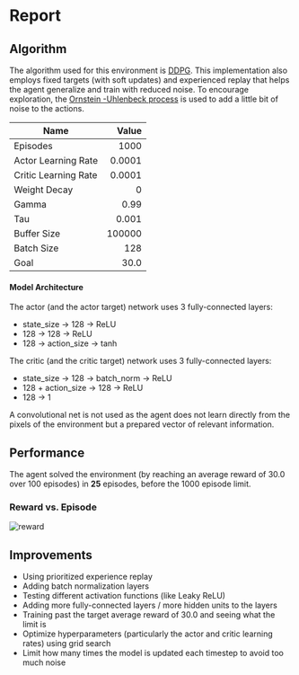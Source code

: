 
# Report

## Algorithm

The algorithm used for this environment is  [DDPG](https://arxiv.org/pdf/1509.02971.pdf). This implementation also employs fixed targets (with soft updates) and experienced replay that helps the agent generalize and train with reduced noise. To encourage exploration, the [Ornstein -Uhlenbeck process](https://en.wikipedia.org/wiki/Ornstein%E2%80%93Uhlenbeck_process) is used to add a little bit of noise to the actions. 

|Name|Value|
|---|---:|
|Episodes|1000|
|Actor Learning Rate|0.0001|
|Critic Learning Rate|0.0001|
|Weight Decay|0|
|Gamma|0.99|
|Tau|0.001|
|Buffer Size|100000|
|Batch Size|128|
|Goal|30.0|

#### Model Architecture

The actor (and the actor target) network uses 3 fully-connected layers:

- state_size -> 128 -> ReLU
- 128 -> 128 -> ReLU
- 128 -> action_size -> tanh

The critic (and the critic target) network uses 3 fully-connected layers:

-   state_size -> 128 -> batch_norm -> ReLU
-   128 + action_size -> 128 -> ReLU
-   128 -> 1

A convolutional net is not used as the agent does not learn directly from the pixels of the environment but a prepared vector of relevant information.

## Performance

The agent solved the environment (by reaching an average reward of 30.0 over 100 episodes) in  **25**  episodes, before the 1000 episode limit.

### Reward vs. Episode

![reward](https://user-images.githubusercontent.com/39870221/86488820-49a74400-bd30-11ea-8c87-b1abccebcef3.png)

## Improvements
- Using prioritized experience replay
- Adding batch normalization layers
- Testing different activation functions (like Leaky ReLU)
- Adding more fully-connected layers / more hidden units to the layers
- Training past the target average reward of 30.0 and seeing what the limit is
- Optimize hyperparameters (particularly the actor and critic learning rates) using grid search
- Limit how many times the model is updated each timestep to avoid too much noise